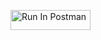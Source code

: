[<img src="https://run.pstmn.io/button.svg" alt="Run In Postman" style="width: 128px; height: 32px;">](https://app.getpostman.com/run-collection/16203748-533edc95-f1c3-42f3-a7ff-98cc5ea6e2ec?action=collection%2Ffork&source=rip_markdown&collection-url=entityId%3D16203748-533edc95-f1c3-42f3-a7ff-98cc5ea6e2ec%26entityType%3Dcollection%26workspaceId%3D90f9d3ee-c8c5-44c1-adae-1ce2f48e6328)